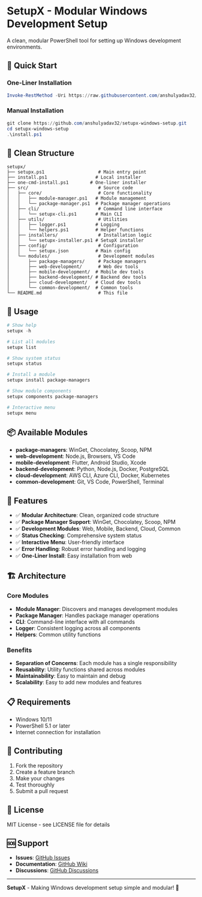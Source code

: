 # SetupX - Modular Windows Development Setup

A clean, modular PowerShell tool for setting up Windows development environments.

## 🚀 Quick Start

### One-Liner Installation
```powershell
Invoke-RestMethod -Uri https://raw.githubusercontent.com/anshulyadav32/setupx-windows-setup/main/one-cmd-install.ps1 | Invoke-Expression
```

### Manual Installation
```powershell
git clone https://github.com/anshulyadav32/setupx-windows-setup.git
cd setupx-windows-setup
.\install.ps1
```

## 📁 Clean Structure

```
setupx/
├── setupx.ps1                    # Main entry point
├── install.ps1                  # Local installer
├── one-cmd-install.ps1        # One-liner installer
├── src/                          # Source code
│   ├── core/                     # Core functionality
│   │   ├── module-manager.ps1   # Module management
│   │   └── package-manager.ps1  # Package manager operations
│   ├── cli/                      # Command line interface
│   │   └── setupx-cli.ps1       # Main CLI
│   ├── utils/                    # Utilities
│   │   ├── logger.ps1           # Logging
│   │   └── helpers.ps1          # Helper functions
│   ├── installers/               # Installation logic
│   │   └── setupx-installer.ps1 # SetupX installer
│   ├── config/                   # Configuration
│   │   └── setupx.json          # Main config
│   └── modules/                  # Development modules
│       ├── package-managers/     # Package managers
│       ├── web-development/      # Web dev tools
│       ├── mobile-development/  # Mobile dev tools
│       ├── backend-development/ # Backend dev tools
│       ├── cloud-development/   # Cloud dev tools
│       └── common-development/  # Common tools
└── README.md                     # This file
```

## 🎯 Usage

```powershell
# Show help
setupx -h

# List all modules
setupx list

# Show system status
setupx status

# Install a module
setupx install package-managers

# Show module components
setupx components package-managers

# Interactive menu
setupx menu
```

## 📦 Available Modules

- **package-managers**: WinGet, Chocolatey, Scoop, NPM
- **web-development**: Node.js, Browsers, VS Code
- **mobile-development**: Flutter, Android Studio, Xcode
- **backend-development**: Python, Node.js, Docker, PostgreSQL
- **cloud-development**: AWS CLI, Azure CLI, Docker, Kubernetes
- **common-development**: Git, VS Code, PowerShell, Terminal

## 🔧 Features

- ✅ **Modular Architecture**: Clean, organized code structure
- ✅ **Package Manager Support**: WinGet, Chocolatey, Scoop, NPM
- ✅ **Development Modules**: Web, Mobile, Backend, Cloud, Common
- ✅ **Status Checking**: Comprehensive system status
- ✅ **Interactive Menu**: User-friendly interface
- ✅ **Error Handling**: Robust error handling and logging
- ✅ **One-Liner Install**: Easy installation from web

## 🏗️ Architecture

### Core Modules
- **Module Manager**: Discovers and manages development modules
- **Package Manager**: Handles package manager operations
- **CLI**: Command-line interface with all commands
- **Logger**: Consistent logging across all components
- **Helpers**: Common utility functions

### Benefits
- **Separation of Concerns**: Each module has a single responsibility
- **Reusability**: Utility functions shared across modules
- **Maintainability**: Easy to maintain and debug
- **Scalability**: Easy to add new modules and features

## 📋 Requirements

- Windows 10/11
- PowerShell 5.1 or later
- Internet connection for installation

## 🤝 Contributing

1. Fork the repository
2. Create a feature branch
3. Make your changes
4. Test thoroughly
5. Submit a pull request

## 📄 License

MIT License - see LICENSE file for details

## 🆘 Support

- **Issues**: [GitHub Issues](https://github.com/anshulyadav32/setupx-windows-setup/issues)
- **Documentation**: [GitHub Wiki](https://github.com/anshulyadav32/setupx-windows-setup/wiki)
- **Discussions**: [GitHub Discussions](https://github.com/anshulyadav32/setupx-windows-setup/discussions)

---

**SetupX** - Making Windows development setup simple and modular! 🚀